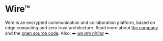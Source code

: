 # Wire™

Wire is an encrypted communication and collaboration platform, based on edge computing and zero trust architecture. Read more about [the company](https://wire.com) and the [open source code](https://github.com/wireapp/wire). Also, ➡️ *[we are hiring](https://start.wire.com/careers-en)* ⬅️.

